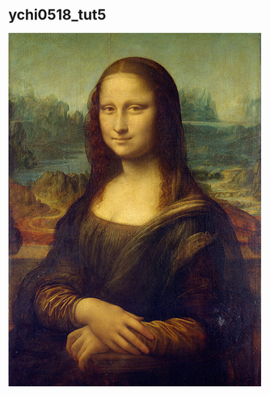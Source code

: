 # ychi0518_tut5

![An image of the Mona Lisa](p5_project/assets/Mona_Lisa_by_Leonardo_da_Vinci_500_x_700.jpg)